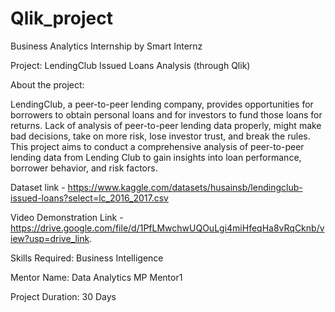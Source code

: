 # Qlik_project
Business Analytics Internship by Smart Internz

Project: LendingClub Issued Loans Analysis (through Qlik)

About the project:

LendingClub, a peer-to-peer lending company, provides opportunities for borrowers to obtain personal loans and for investors to fund those loans for returns.
Lack of analysis of peer-to-peer lending data properly, might make bad decisions, take on more risk, lose investor trust, and break the rules.
This project aims to conduct a comprehensive analysis of peer-to-peer lending data from Lending Club to gain insights into loan performance, borrower behavior, and risk factors.

Dataset link - https://www.kaggle.com/datasets/husainsb/lendingclub-issued-loans?select=lc_2016_2017.csv

Video Demonstration Link - https://drive.google.com/file/d/1PfLMwchwUQOuLgi4miHfeqHa8vRqCknb/view?usp=drive_link.

Skills Required: Business Intelligence

Mentor Name: Data Analytics MP Mentor1

Project Duration: 30 Days
